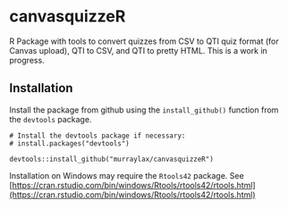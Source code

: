 # canvasquizzeR

R Package with tools to convert quizzes from CSV to QTI quiz format (for Canvas upload), QTI to CSV, and QTI to pretty HTML. This is a work in progress.

## Installation

Install the package from github using the `install_github()` function from the `devtools` package.

```
# Install the devtools package if necessary:
# install.packages("devtools") 

devtools::install_github("murraylax/canvasquizzeR")
```

Installation on Windows may require the `Rtools42` package. See [https://cran.rstudio.com/bin/windows/Rtools/rtools42/rtools.html](https://cran.rstudio.com/bin/windows/Rtools/rtools42/rtools.html)



